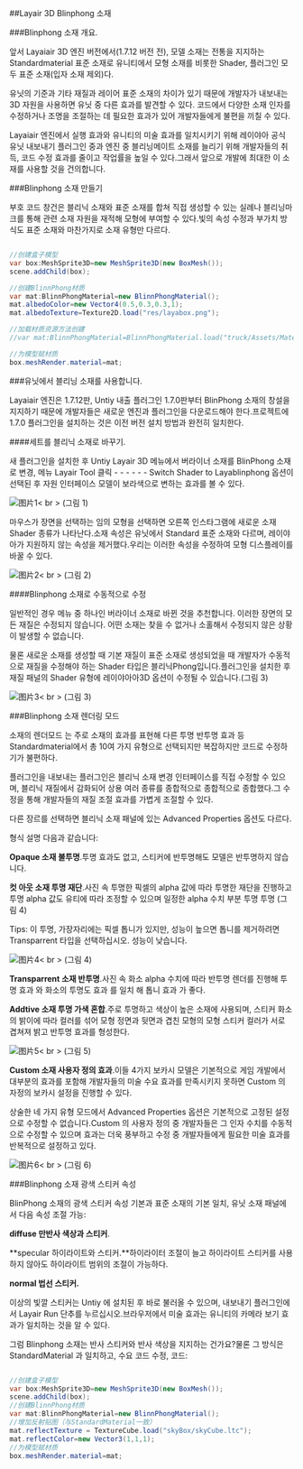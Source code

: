 ##Layair 3D Blinphong 소재

###Blinphong 소재 개요.

앞서 Layaiair 3D 엔진 버전에서(1.7.12 버전 전), 모델 소재는 전통을 지지하는 Standardmaterial 표준 소재로 유니티에서 모형 소재를 비롯한 Shader, 플러그인 모두 표준 소재(입자 소재 제외)다.

유닛의 기준과 기타 재질과 레이어 표준 소재의 차이가 있기 때문에 개발자가 내보내는 3D 자원을 사용하면 유닛 중 다른 효과를 발견할 수 있다. 코드에서 다양한 소재 인자를 수정하거나 조명을 조절하는 데 필요한 효과가 있어 개발자들에게 불편을 끼칠 수 있다.

Layaiair 엔진에서 실행 효과와 유니티의 미술 효과를 일치시키기 위해 레이야아 공식 유닛 내보내기 플러그인 중과 엔진 중 블리닝메이트 소재를 늘리기 위해 개발자들의 취득, 코드 수정 효과를 줄이고 작업률을 높일 수 있다.그래서 앞으로 개발에 최대한 이 소재를 사용할 것을 건의합니다.



###Blinphong 소재 만들기

부호 코드 창건은 블리닉 소재와 표준 소재를 합쳐 직접 생성할 수 있는 실례나 블리닝마크를 통해 관련 소재 자원을 재적해 모형에 부여할 수 있다.빛의 속성 수정과 부가치 방식도 표준 소재와 마찬가지로 소재 유형만 다르다.


```java

//创建盒子模型
var box:MeshSprite3D=new MeshSprite3D(new BoxMesh());
scene.addChild(box);

//创建BlinnPhong材质
var mat:BlinnPhongMaterial=new BlinnPhongMaterial();
mat.albedoColor=new Vector4(0.5,0.3,0.3,1);
mat.albedoTexture=Texture2D.load("res/layabox.png");

//加载材质资源方法创建
//var mat:BlinnPhongMaterial=BlinnPhongMaterial.load("truck/Assets/Materials/t0200.lmat");

//为模型赋材质
box.meshRender.material=mat;
```




###유닛에서 블리닝 소재를 사용합니다.

Layaiair 엔진은 1.7.12판, Untiy 내출 플러그인 1.7.0판부터 BlinPhong 소재의 창설을 지지하기 때문에 개발자들은 새로운 엔진과 플러그인을 다운로드해야 한다.프로젝트에 1.7.0 플러그인을 설치하는 것은 이전 버전 설치 방법과 완전히 일치한다.

####세트를 블리닉 소재로 바꾸기.

새 플러그인을 설치한 후 Untiy Layair 3D 메뉴에서 버라이너 소재를 BlinPhong 소재로 변경, 메뉴 Layair Tool 클릭 - - - - - - Switch Shader to Layablinphong 옵션이 선택된 후 자원 인터페이스 모델이 보라색으로 변하는 효과를 볼 수 있다.

![图片1](img/1.png)< br > (그림 1)

마우스가 장면을 선택하는 임의 모형을 선택하면 오른쪽 인스타그램에 새로운 소재 Shader 종류가 나타난다.소재 속성은 유닛에서 Standard 표준 소재와 다르며, 레이야아가 지원하지 않는 속성을 제거했다.우리는 이러한 속성을 수정하여 모형 디스플레이를 바꿀 수 있다.

![图片2](img/2.png)< br > (그림 2)



####Blinphong 소재로 수동적으로 수정

일반적인 경우 메뉴 중 하나인 버라이너 소재로 바뀐 것을 추천합니다. 이러한 장면의 모든 재질은 수정되지 않습니다. 어떤 소재는 찾을 수 없거나 소홀해서 수정되지 않은 상황이 발생할 수 없습니다.

물론 새로운 소재를 생성할 때 기본 재질이 표준 소재로 생성되었을 때 개발자가 수동적으로 재질을 수정해야 하는 Shader 타입은 블리닉Phong입니다.플러그인을 설치한 후 재질 패널의 Shader 유형에 레이야아아3D 옵션이 수정될 수 있습니다.(그림 3)

![图片3](img/3.gif)< br > (그림 3)





###Blinphong 소재 렌더링 모드

소재의 렌더모드 는 주로 소재의 효과를 표현해 다른 투명 반투명 효과 등 Standardmaterial에서 총 10여 가지 유형으로 선택되지만 복잡하지만 코드로 수정하기가 불편하다.

플러그인을 내보내는 플러그인은 블리닉 소재 변경 인터페이스를 직접 수정할 수 있으며, 블리닉 재질에서 감화되어 상용 여러 종류를 종합적으로 종합적으로 종합했다.그 수정을 통해 개발자들의 재질 조절 효과를 가볍게 조절할 수 있다.

다른 장르를 선택하면 블리닉 소재 패널에 있는 Advanced Properties 옵션도 다르다.

형식 설명 다음과 같습니다:

**Opaque 소재 불투명**.투명 효과도 없고, 스티커에 반투명해도 모델은 반투명하지 않습니다.

**컷 아웃 소재 투명 재단**.사진 속 투명한 픽셀의 alpha 값에 따라 투명한 재단을 진행하고 투명 alpha 값도 유티에 따라 조정할 수 있으며 일정한 alpha 수치 부분 투명 투명 (그림 4)

Tips: 이 투명, 가장자리에는 픽셀 톱니가 있지만, 성능이 높으면 톱니를 제거하려면 Transparrent 타입을 선택하십시오. 성능이 낮습니다.

![图片4](img/4.png)< br > (그림 4)

**Transparrent 소재 반투명**.사진 속 화소 alpha 수치에 따라 반투명 렌더를 진행해 투명 효과 와 화소의 투명도 효과 를 일치 해 톱니 효과 가 좋다.

**Addtive 소재 투명 가색 혼합**.주로 투명하고 색상이 높은 소재에 사용되며, 스티커 화소의 밝이에 따라 컬러를 섞어 모형 정면과 뒷면과 겹친 모형의 모형 스티커 컬러가 서로 겹쳐져 밝고 반투명 효과를 형성한다.

![图片5](img/5.png)< br > (그림 5)



**Custom 소재 사용자 정의 효과**.이들 4가지 보카시 모델은 기본적으로 게임 개발에서 대부분의 효과를 포함해 개발자들의 미술 수요 효과를 만족시키지 못하면 Custom 의 자정의 보카시 설정을 진행할 수 있다.

상술한 네 가지 유형 모드에서 Advanced Properties 옵션은 기본적으로 고정된 설정으로 수정할 수 없습니다.Custom 의 사용자 정의 중 개발자들은 그 인자 수치를 수동적으로 수정할 수 있으며 효과는 더욱 풍부하고 수정 중 개발자들에게 필요한 미술 효과를 반복적으로 설정하고 있다.

![图片6](img/6.png)< br > (그림 6)



###Blinphong 소재 광색 스티커 속성

BlinPhong 소재의 광색 스티커 속성 기본과 표준 소재의 기본 일치, 유닛 소재 패널에서 다음 속성 조절 가능:

**diffuse 만반사 색상과 스티커**.

**specular 하이라이트와 스티커.**하이라이터 조절이 늘고 하이라이트 스티커를 사용하지 않아도 하이라이트 범위의 조절이 가능하다.

**normal 법선 스티커.**

이상의 빛깔 스티커는 Untiy 에 설치된 후 바로 불러올 수 있으며, 내보내기 플러그인에서 Layair Run 단추를 누르십시오.브라우저에서 미술 효과는 유니티의 카메라 보기 효과가 일치하는 것을 알 수 있다.

그럼 Blinphong 소재는 반사 스티커와 반사 색상을 지지하는 건가요?물론 그 방식은 StandardMaterial 과 일치하고, 수요 코드 수정, 코드:


```java

//创建盒子模型
var box:MeshSprite3D=new MeshSprite3D(new BoxMesh());
scene.addChild(box);
//创建BlinnPhong材质
var mat:BlinnPhongMaterial=new BlinnPhongMaterial();
//增加反射贴图（与StandardMaterial一致）
mat.reflectTexture = TextureCube.load("skyBox/skyCube.ltc");
mat.reflectColor=new Vector3(1,1,1);
//为模型赋材质
box.meshRender.material=mat;
```

